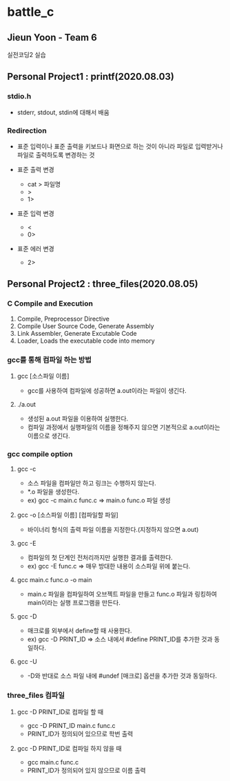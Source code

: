 # battle_c

## Jieun Yoon - Team 6

실전코딩2 실습

## Personal Project1 : printf(2020.08.03)

### stdio.h
* stderr, stdout, stdin에 대해서 배움

### Redirection
* 표준 입력이나 표준 출력을 키보드나 화면으로 하는 것이 아니라 파일로 입력받거나 파일로 출력하도록 변경하는 것
* 표준 출력 변경

    * cat > 파일명
    * \>
    * 1>
  
* 표준 입력 변경

    * \< 
    * 0>
  
* 표준 에러 변경
  
    * 2>


## Personal Project2 : three_files(2020.08.05)

### C Compile and Execution
1. Compile, Preprocessor Directive
2. Compile User Source Code, Generate Assembly
3. Link Assembler, Generate Excutable Code
4. Loader, Loads the executable code into memory

### gcc를 통해 컴파일 하는 방법
1. gcc [소스파일 이름]
   
   * gcc를 사용하여 컴파일에 성공하면 a.out이라는 파일이 생긴다. 

2. ./a.out
   
    * 생성된 a.out 파일을 이용하여 실행한다.
    * 컴파일 과정에서 실행파일의 이름을 정해주지 않으면 기본적으로 a.out이라는 이름으로 생긴다.

### gcc compile option
1. gcc -c

    * 소스 파일을 컴파일만 하고 링크는 수행하지 않는다.
    * *.o 파일을 생성한다.
    * ex) gcc -c main.c func.c => main.o func.o 파일 생성
  
2. gcc -o [소스파일 이름] [컴파일할 파일]

    * 바이너리 형식의 출력 파일 이름을 지정한다.(지정하지 않으면 a.out)

3. gcc -E
   
   * 컴파일의 첫 단계인 전처리까지만 실행한 결과를 출력한다.
   * ex) gcc -E func.c => 매우 방대한 내용이 소스파일 위에 붙는다.
  
4. gcc main.c func.o -o main

    * main.c 파일을 컴파일하여 오브젝트 파일을 만들고 func.o 파일과 링킹하여 main이라는 실행 프로그램을 만든다.
  
5. gcc -D
   
   * 매크로를 외부에서 define할 때 사용한다.
   * ex) gcc -D PRINT_ID => 소스 내에서 #define PRINT_ID를 추가한 것과 동일하다.
  
6. gcc -U

   * -D와 반대로 소스 파일 내에 #undef [매크로] 옵션을 추가한 것과 동일하다.

### three_files 컴파일
1. gcc -D PRINT_ID로 컴파일 할 때
   
   * gcc -D PRINT_ID main.c func.c
   * PRINT_ID가 정의되어 있으므로 학번 출력

2. gcc -D PRINT_ID로 컴파일 하지 않을 때

   * gcc main.c func.c
   * PRINT_ID가 정의되어 있지 않으므로 이름 출력